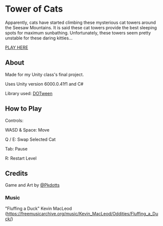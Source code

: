 # Tower of Cats

Apparently, cats have started climbing these mysterious cat towers around the Seesaw Mountains. It is said these cat towers provide the best sleeping spots for maximum sunbathing. Unfortunately, these towers seem pretty unstable for these daring kitties... 

[PLAY HERE](https://pkdotts.itch.io/tower-of-cats)

## About
Made for my Unity class's final project.

Uses Unity version 6000.0.41f1 and C#



Library used: [DOTween](https://dotween.demigiant.com/index.php)

## How to Play

Controls:

WASD & Space: Move

Q / E: Swap  Selected Cat 

Tab: Pause

R: Restart Level

## Credits

Game and Art by [@Pkdotts](https://x.com/Pkdotts)

### Music

"Fluffing a Duck" Kevin MacLeod
(https://freemusicarchive.org/music/Kevin_MacLeod/Oddities/Fluffing_a_Duck/)
